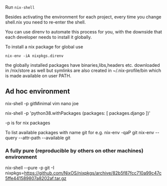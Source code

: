 Run `nix-shell`


Besides activating the environment for each project, every time you change shell.nix you need to re-enter the shell.

You can use direnv to automate this process for you, with the downside that each developer needs to install it globally.

To install a nix package for global use

`nix-env -iA nixpkgs.direnv`

the globally installed packages have binaries,libs,headers etc. downloaded in /nix/store as well but symlinks are also created in ~/.nix-profile/bin which is made available on user PATH.

## Ad hoc environment

nix-shell -p gitMinimal vim nano joe

nix-shell -p 'python38.withPackages (packages: [ packages.django ])'

-p is for nix packages

To list available packages with name git for e.g.
nix-env -qaP git
nix-env --query --attr-path --available git

### A fully pure (reproducible by others on other machines) environment

nix-shell --pure -p git -I nixpkgs=https://github.com/NixOS/nixpkgs/archive/82b5f87fcc710a99c47c5ffe441589807a8202af.tar.gz